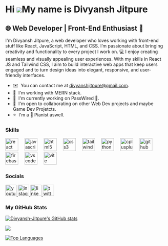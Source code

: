 Hi ![](https://user-images.githubusercontent.com/18350557/176309783-0785949b-9127-417c-8b55-ab5a4333674e.gif)My name is Divyansh Jitpure
========================================================================================================================================

🌐 Web Developer | Front-End Enthusiast 🚀
------------------------------------------

I'm Divyansh Jitpure, a web developer who loves working with front-end stuff like React, JavaScript, HTML, and CSS. I’m passionate about bringing creativity and functionality to every project I work on. 💻 I enjoy creating seamless and visually appealing user experiences. With my skills in React JS and Tailwind CSS, I aim to build interactive web apps that keep users engaged and to turn design ideas into elegant, responsive, and user-friendly interfaces.

* ✉️  You can contact me at [divyanshjitpure@gmail.com](mailto:divyanshjitpure@gmail.com).<!--* 🚀  I'm currently working on EditR.-->
* 🧠  I'm working with MERN stack.
* 🚀  I'm currently working on PassWired 🔐.
* 🤝  I'm open to collaborating on other Web Dev projects and maybe Game Dev Projetcts.
* ⭐  I'm a 🎹 Pianist aswell.

### Skills


<div align="left">
  <img src="https://cdn.jsdelivr.net/gh/devicons/devicon/icons/react/react-original.svg" height="40" alt="react logo"  />
  <img width="12" />
  <img src="https://skillicons.dev/icons?i=js" height="40" alt="javascript logo"  />
  <img width="12" />
  <img src="https://cdn.jsdelivr.net/gh/devicons/devicon/icons/html5/html5-original.svg" height="40" alt="html5 logo"  />
  <img width="12" />
  <img src="https://cdn.jsdelivr.net/gh/devicons/devicon/icons/css3/css3-original.svg" height="40" alt="css3 logo"  />
  <img width="12" />
  <img src="https://skillicons.dev/icons?i=tailwind" height="40" alt="tailwindcss logo"  />
  <img width="12" />
  <img src="https://cdn.jsdelivr.net/gh/devicons/devicon/icons/python/python-original.svg" height="40" alt="python logo"  />
  <img width="12" />
  <img src="https://skillicons.dev/icons?i=cpp" height="40" alt="cplusplus logo"  />
  <img width="12" />
  <img src="https://skillicons.dev/icons?i=github" height="40" alt="github logo"  />
  <img width="12" />  <br/>
  <img src="https://skillicons.dev/icons?i=firebase" height="40" alt="firebase logo"  />
  <img width="12" />
  <img src="https://skillicons.dev/icons?i=vscode" height="40" alt="vscode logo"  />
  <img width="12" />
  <img src="https://skillicons.dev/icons?i=vite" height="40" alt="vite logo"  />
</div>


### Socials

<div align="left">
  <a href="https://www.youtube.com/@one_Divyansh" target="_blank">
    <img src="https://img.shields.io/static/v1?message=Youtube&logo=youtube&label=&color=FF0000&logoColor=white&labelColor=&style=for-the-badge" height="35" alt="youtube logo"  />
  </a>
  <a href="https://www.instagram.com/one_divyansh/" target="_blank">
    <img src="https://img.shields.io/static/v1?message=Instagram&logo=instagram&label=&color=E4405F&logoColor=white&labelColor=&style=for-the-badge" height="35" alt="instagram logo"  />
  </a>
  <a href="https://www.linkedin.com/in/divyansh-jitpure/" target="_blank">
    <img src="https://img.shields.io/static/v1?message=LinkedIn&logo=linkedin&label=&color=0077B5&logoColor=white&labelColor=&style=for-the-badge" height="35" alt="linkedin logo"  />
  </a>
  <a href="https://twitter.com/DivyanshJitpure" target="_blank">
    <img src="https://img.shields.io/static/v1?message=Twitter&logo=twitter&label=&color=1DA1F2&logoColor=white&labelColor=&style=for-the-badge" height="35" alt="twitter logo"  />
  </a>
</div>

### My GitHub Stats

<a href="http://www.github.com/Divyansh-Jitpure"><img src="https://github-readme-stats.vercel.app/api?username=Divyansh-Jitpure&show_icons=true&hide=contribs&count_private=true&title_color=14b8a6&text_color=0891b2&icon_color=64748b&bg_color=22272e&hide_border=true&show_icons=true" alt="Divyansh-Jitpure's GitHub stats" /></a>

<a href="http://www.github.com/Divyansh-Jitpure"><img src="https://github-readme-streak-stats.herokuapp.com/?user=Divyansh-Jitpure&stroke=0891b2&background=22272e&ring=14b8a6&fire=14b8a6&currStreakNum=0891b2&currStreakLabel=14b8a6&sideNums=0891b2&sideLabels=0891b2&dates=0891b2&hide_border=true" /></a>

<a href="https://github.com/Divyansh-Jitpure" align="left"><img src="https://github-readme-stats.vercel.app/api/top-langs/?username=Divyansh-Jitpure&langs_count=10&title_color=14b8a6&text_color=0891b2&icon_color=64748b&bg_color=22272e&hide_border=true&locale=en&custom_title=Top%20%Languages" alt="Top Languages" /></a>
